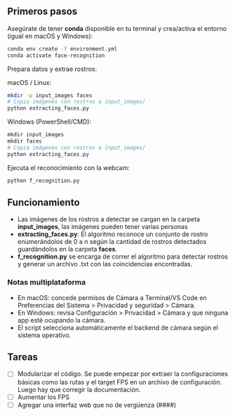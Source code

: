 
## Primeros pasos

Asegúrate de tener **conda** disponible en tu terminal y crea/activa el entorno (igual en macOS y Windows):

```bash
conda env create -f environment.yml
conda activate face-recognition
```

Prepara datos y extrae rostros:

macOS / Linux:
```bash
mkdir -p input_images faces
# Copia imágenes con rostros a input_images/
python extracting_faces.py
```

Windows (PowerShell/CMD):
```powershell
mkdir input_images
mkdir faces
# Copia imágenes con rostros a input_images/
python extracting_faces.py
```

Ejecuta el reconocimiento con la webcam:

```bash
python f_recognition.py
```

## Funcionamiento

- Las imágenes de los rostros a detectar se cargan en la carpeta **input_images**, las imágenes pueden tener varias personas
- **extracting_faces.py**: El algoritmo reconoce un conjunto de rostro enumerándolos de 0 a n según la cantidad de rostros detectados guardándolos en la carpeta **faces**.
- **f_recognition.py** se encarga de correr el algoritmo para detectar rostros y generar un archivo .txt con las coincidencias encontradas.

### Notas multiplataforma

- En macOS: concede permisos de Cámara a Terminal/VS Code en Preferencias del Sistema > Privacidad y seguridad > Cámara.
- En Windows: revisa Configuración > Privacidad > Cámara y que ninguna app esté ocupando la cámara.
- El script selecciona automáticamente el backend de cámara según el sistema operativo.

## Tareas

- [ ] Modularizar el código. Se puede empezar por extraer la configuraciones básicas como las rutas y el target FPS en un archivo de configuración. Luego hay que corregir la documentación.
- [ ] Aumentar los FPS
- [ ] Agregar una interfaz web que no de vergüenza (####)